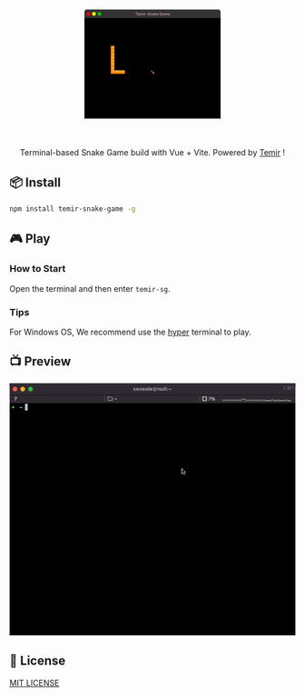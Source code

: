 <div align="center">
	<br>
	<br>
	<img width="240" alt="Temir" src="./logo.svg">
	<br>
	<br>
	<br>
</div>


<p align='center'>
Terminal-based Snake Game build with Vue + Vite. Powered by <a href="https://github.com/webfansplz/temir">Temir</a> !
</p>


## 📦 Install

```sh
npm install temir-snake-game -g
```

## 🎮 Play

### How to Start

Open the terminal and then enter `temir-sg`.

### Tips

For Windows OS, We recommend use the [hyper](https://github.com/vercel/hyper) terminal to play.

## 📺 Preview

![](./temir-snake-game.gif)

## 📄 License

[MIT LICENSE](./LICENSE)

